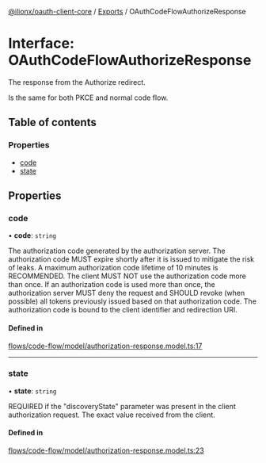 [@ilionx/oauth-client-core](../README.md) / [Exports](../modules.md) / OAuthCodeFlowAuthorizeResponse

# Interface: OAuthCodeFlowAuthorizeResponse

The response from the Authorize redirect.

Is the same for both PKCE and normal code flow.

## Table of contents

### Properties

- [code](OAuthCodeFlowAuthorizeResponse.md#code)
- [state](OAuthCodeFlowAuthorizeResponse.md#state)

## Properties

### code

• **code**: `string`

The authorization code generated by the authorization server. The
authorization code MUST expire shortly after it is issued to mitigate the
risk of leaks.  A maximum authorization code lifetime of 10 minutes is
RECOMMENDED. The client MUST NOT use the authorization code more than once.
If an authorization code is used more than once, the authorization server
MUST deny the request and SHOULD revoke (when possible) all tokens
previously issued based on that authorization code.  The authorization code
is bound to the client identifier and redirection URI.

#### Defined in

[flows/code-flow/model/authorization-response.model.ts:17](https://github.com/Q24/oauth-client/blob/d3fb1c4/packages/oauth-client-core/src/flows/code-flow/model/authorization-response.model.ts#L17)

___

### state

• **state**: `string`

REQUIRED if the "discoveryState" parameter was present in the client authorization
request. The exact value received from the client.

#### Defined in

[flows/code-flow/model/authorization-response.model.ts:23](https://github.com/Q24/oauth-client/blob/d3fb1c4/packages/oauth-client-core/src/flows/code-flow/model/authorization-response.model.ts#L23)
